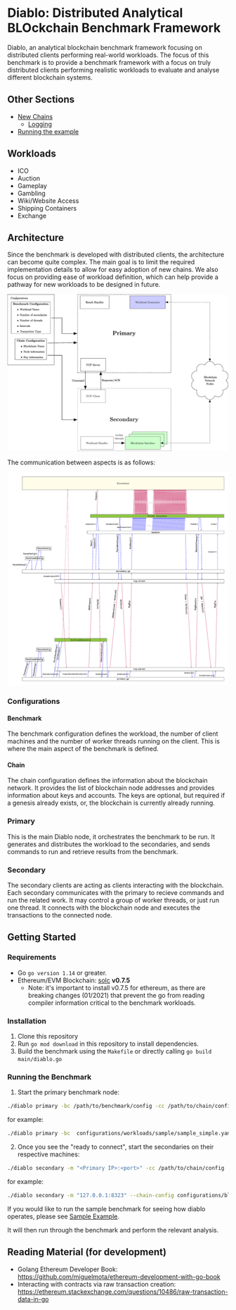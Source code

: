 # Diablo: Distributed Analytical BLOckchain Benchmark Framework

Diablo, an analytical blockchain benchmark framework focusing on distributed clients performing real-world workloads. The focus of this benchmark is to provide a benchmark framework with a focus on truly distributed clients performing realistic workloads to evaluate and analyse different blockchain systems.

## Other Sections

* [New Chains](docs/new-chains.md)
    * [Logging](docs/logging.md)
* [Running the example](docs/sample-example.md)

## Workloads

* ICO
* Auction
* Gameplay
* Gambling
* Wiki/Website Access
* Shipping Containers
* Exchange

## Architecture

Since the benchmark is developed with distributed clients, the architecture can become quite complex. The main goal is to limit the required implementation details to allow for easy adoption of new chains. We also focus on providing ease of workload definition, which can help provide a pathway for new workloads to be designed in future.

![docs/architecture](docs/architecture.jpg)


The communication between aspects is as follows:

![docs/communication](docs/communication.jpg)

### Configurations

#### Benchmark

The benchmark configuration defines the workload, the number of client machines and the number of worker threads running on the client. This is where the main aspect of the benchmark is defined.

#### Chain

The chain configuration defines the information about the blockchain network. It provides the list of blockchain node addresses and provides information about keys and accounts. The keys are optional, but required if a genesis already exists, or, the blockchain is currently already running.

### Primary

This is the main Diablo node, it orchestrates the benchmark to be run. It generates and distributes the workload to the secondaries, and sends commands to run and retrieve results from the benchmark.

### Secondary

The secondary clients are acting as clients interacting with the blockchain. Each secondary communicates with the primary to recieve commands and run the related work. It may control a group of worker threads, or just run one thread. It connects with the blockchain node and executes the transactions to the connected node.

## Getting Started

### Requirements

* Go `go version 1.14` or greater.
* Ethereum/EVM Blockchain: [solc](https://docs.soliditylang.org/en/v0.8.0/installing-solidity.html) **v0.7.5**
    * Note: it's important to install v0.7.5 for ethereum, as there are breaking changes (01/2021) that prevent the go from reading compiler information critical to the benchmark workloads.


### Installation

1. Clone this repository
2. Run `go mod download` in this repository to install dependencies.
3. Build the benchmark using the `Makefile` or directly calling ``go build main/diablo.go``

### Running the Benchmark

1. Start the primary benchmark node:
```sh
./diablo primary -bc /path/to/benchmark/config -cc /path/to/chain/config -a "<listen_address>:<port>"
```
for example:
```sh
./diablo primary -bc  configurations/workloads/sample/sample_simple.yaml -cc configurations/blockchain-configs/ethereum/ethereum-basic.yaml -a "0.0.0.0:8323"
```

2. Once you see the "ready to connect", start the secondaries on their respective machines:
```sh
./diablo secondary -m "<Primary IP>:<port>" -cc /path/to/chain/config
```
for example:
```sh
./diablo secondary -m "127.0.0.1:8323" --chain-config configurations/blockchain-configs/ethereum/ethereum-basic.yaml
```

If you would like to run the sample benchmark for seeing how diablo operates, please see [Sample Example](docs/sample-example.md).

It will then run through the benchmark and perform the relevant analysis.

## Reading Material (for development)

* Golang Ethereum Developer Book: https://github.com/miguelmota/ethereum-development-with-go-book
* Interacting with contracts via raw transaction creation: https://ethereum.stackexchange.com/questions/10486/raw-transaction-data-in-go
